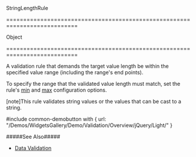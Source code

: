 <!--id-->StringLengthRule<!--/id-->
===========================================================================
<!--type-->Object<!--/type-->
===========================================================================

<!--shortDescription-->
A validation rule that demands the target value length be within the specified value range (including the range's end points).
<!--/shortDescription-->

<!--fullDescription-->
To specify the range that the validated value length must match, set the rule's [min](/Documentation/ApiReference/UI_Widgets/dxValidator/Validation_Rules/StringLengthRule/#min) and [max](/Documentation/ApiReference/UI_Widgets/dxValidator/Validation_Rules/StringLengthRule/#max) configuration options.

[note]This rule validates string values or the values that can be cast to a string.

#include common-demobutton with {
    url: "/Demos/WidgetsGallery/Demo/Validation/Overview/jQuery/Light/"
}

#####See Also#####
- [Data Validation](/Documentation/Guide/Widgets/Common/UI_Widgets/Data_Validation/)
<!--/fullDescription-->